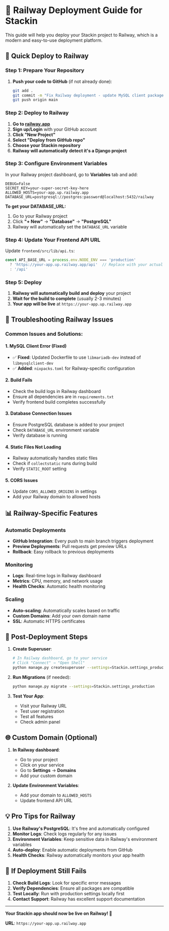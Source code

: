 # 🚂 Railway Deployment Guide for Stackin

This guide will help you deploy your Stackin project to Railway, which is a modern and easy-to-use deployment platform.

## 🚀 **Quick Deploy to Railway**

### Step 1: Prepare Your Repository

1. **Push your code to GitHub** (if not already done):
   ```bash
   git add .
   git commit -m "Fix Railway deployment - update MySQL client packages"
   git push origin main
   ```

### Step 2: Deploy to Railway

1. **Go to [railway.app](https://railway.app)**
2. **Sign up/Login** with your GitHub account
3. **Click "New Project"**
4. **Select "Deploy from GitHub repo"**
5. **Choose your Stackin repository**
6. **Railway will automatically detect it's a Django project**

### Step 3: Configure Environment Variables

In your Railway project dashboard, go to **Variables** tab and add:

```env
DEBUG=False
SECRET_KEY=your-super-secret-key-here
ALLOWED_HOSTS=your-app.up.railway.app
DATABASE_URL=postgresql://postgres:password@localhost:5432/railway
```

**To get your DATABASE_URL:**
1. Go to your Railway project
2. Click **"+ New"** → **"Database"** → **"PostgreSQL"**
3. Railway will automatically set the `DATABASE_URL` variable

### Step 4: Update Your Frontend API URL

Update `frontend/src/lib/api.ts`:

```typescript
const API_BASE_URL = process.env.NODE_ENV === 'production' 
  ? 'https://your-app.up.railway.app/api'  // Replace with your actual Railway URL
  : '/api'
```

### Step 5: Deploy

1. **Railway will automatically build and deploy** your project
2. **Wait for the build to complete** (usually 2-3 minutes)
3. **Your app will be live** at `https://your-app.up.railway.app`

## 🔧 **Troubleshooting Railway Issues**

### Common Issues and Solutions:

#### 1. **MySQL Client Error (Fixed)**
- ✅ **Fixed**: Updated Dockerfile to use `libmariadb-dev` instead of `libmysqlclient-dev`
- ✅ **Added**: `nixpacks.toml` for Railway-specific configuration

#### 2. **Build Fails**
- Check the build logs in Railway dashboard
- Ensure all dependencies are in `requirements.txt`
- Verify frontend build completes successfully

#### 3. **Database Connection Issues**
- Ensure PostgreSQL database is added to your project
- Check `DATABASE_URL` environment variable
- Verify database is running

#### 4. **Static Files Not Loading**
- Railway automatically handles static files
- Check if `collectstatic` runs during build
- Verify `STATIC_ROOT` setting

#### 5. **CORS Issues**
- Update `CORS_ALLOWED_ORIGINS` in settings
- Add your Railway domain to allowed hosts

## 📊 **Railway-Specific Features**

### Automatic Deployments
- **GitHub Integration**: Every push to main branch triggers deployment
- **Preview Deployments**: Pull requests get preview URLs
- **Rollback**: Easy rollback to previous deployments

### Monitoring
- **Logs**: Real-time logs in Railway dashboard
- **Metrics**: CPU, memory, and network usage
- **Health Checks**: Automatic health monitoring

### Scaling
- **Auto-scaling**: Automatically scales based on traffic
- **Custom Domains**: Add your own domain name
- **SSL**: Automatic HTTPS certificates

## 🎯 **Post-Deployment Steps**

1. **Create Superuser**:
   ```bash
   # In Railway dashboard, go to your service
   # Click "Connect" → "Open Shell"
   python manage.py createsuperuser --settings=Stackin.settings_production
   ```

2. **Run Migrations** (if needed):
   ```bash
   python manage.py migrate --settings=Stackin.settings_production
   ```

3. **Test Your App**:
   - Visit your Railway URL
   - Test user registration
   - Test all features
   - Check admin panel

## 🌐 **Custom Domain (Optional)**

1. **In Railway dashboard**:
   - Go to your project
   - Click on your service
   - Go to **Settings** → **Domains**
   - Add your custom domain

2. **Update Environment Variables**:
   - Add your domain to `ALLOWED_HOSTS`
   - Update frontend API URL

## 💡 **Pro Tips for Railway**

1. **Use Railway's PostgreSQL**: It's free and automatically configured
2. **Monitor Logs**: Check logs regularly for any issues
3. **Environment Variables**: Keep sensitive data in Railway's environment variables
4. **Auto-deploy**: Enable automatic deployments from GitHub
5. **Health Checks**: Railway automatically monitors your app health

## 🚨 **If Deployment Still Fails**

1. **Check Build Logs**: Look for specific error messages
2. **Verify Dependencies**: Ensure all packages are compatible
3. **Test Locally**: Run with production settings locally first
4. **Contact Support**: Railway has excellent support documentation

---

**Your Stackin app should now be live on Railway! 🎉**

**URL**: `https://your-app.up.railway.app`
